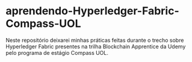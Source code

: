 # aprendendo-Hyperledger-Fabric-Compass-UOL
Neste repositório deixarei minhas práticas feitas durante o trecho sobre Hyperledger Fabric presentes na trilha Blockchain Apprentice da Udemy pelo programa de estágio Compass UOL.
